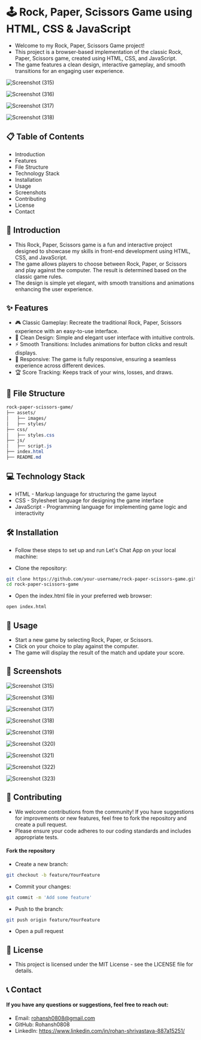 # 🕹️ Rock, Paper, Scissors Game using HTML, CSS & JavaScript

- Welcome to my Rock, Paper, Scissors Game project!
- This project is a browser-based implementation of the classic Rock, Paper, Scissors game, created using HTML, CSS, and JavaScript.
- The game features a clean design, interactive gameplay, and smooth transitions for an engaging user experience.

![Screenshot (315)](https://github.com/user-attachments/assets/b23a5bb8-aca7-4597-9120-1bd6c7098023)

![Screenshot (316)](https://github.com/user-attachments/assets/e114bd1f-9f13-41f4-a825-0a78d0c0c07f)

![Screenshot (317)](https://github.com/user-attachments/assets/7a8f3f9d-9036-4b72-bf8c-2e7743c5b2df)

![Screenshot (318)](https://github.com/user-attachments/assets/387c24bf-6a25-4010-8f03-9e9307abe986)


## 📋 Table of Contents
- Introduction
- Features
- File Structure
- Technology Stack
- Installation
- Usage
- Screenshots
- Contributing
- License
- Contact

## 📘 Introduction
- This Rock, Paper, Scissors game is a fun and interactive project designed to showcase my skills in front-end development using HTML, CSS, and JavaScript.
- The game allows players to choose between Rock, Paper, or Scissors and play against the computer. The result is determined based on the classic game rules.
- The design is simple yet elegant, with smooth transitions and animations enhancing the user experience.

## ✨ Features
- 🎮 Classic Gameplay: Recreate the traditional Rock, Paper, Scissors experience with an easy-to-use interface.
- 🎨 Clean Design: Simple and elegant user interface with intuitive controls.
- ⚡️ Smooth Transitions: Includes animations for button clicks and result displays.
- 📱 Responsive: The game is fully responsive, ensuring a seamless experience across different devices.
- 🏆 Score Tracking: Keeps track of your wins, losses, and draws.

## 📁 File Structure
```css
rock-paper-scissors-game/
├── assets/
│   ├── images/
│   ├── styles/
├── css/
│   ├── styles.css
├── js/
│   ├── script.js
├── index.html
├── README.md
```

## 💻 Technology Stack
- HTML - Markup language for structuring the game layout
- CSS - Stylesheet language for designing the game interface
- JavaScript - Programming language for implementing game logic and interactivity

## 🛠 Installation
- Follow these steps to set up and run Let's Chat App on your local machine:

- Clone the repository:

```bash
git clone https://github.com/your-username/rock-paper-scissors-game.git
cd rock-paper-scissors-game
```

- Open the index.html file in your preferred web browser:

```bash
open index.html
```



## 🚀 Usage
- Start a new game by selecting Rock, Paper, or Scissors.
- Click on your choice to play against the computer.
- The game will display the result of the match and update your score.

## 📸 Screenshots

![Screenshot (315)](https://github.com/user-attachments/assets/b23a5bb8-aca7-4597-9120-1bd6c7098023)

![Screenshot (316)](https://github.com/user-attachments/assets/e114bd1f-9f13-41f4-a825-0a78d0c0c07f)

![Screenshot (317)](https://github.com/user-attachments/assets/7a8f3f9d-9036-4b72-bf8c-2e7743c5b2df)

![Screenshot (318)](https://github.com/user-attachments/assets/387c24bf-6a25-4010-8f03-9e9307abe986)

![Screenshot (319)](https://github.com/user-attachments/assets/de82215a-d97b-4d0e-89fa-625437ab5b3a)

![Screenshot (320)](https://github.com/user-attachments/assets/d1ad08e7-f32b-4ac3-b5a8-21d28423f5d7)

![Screenshot (321)](https://github.com/user-attachments/assets/7c06a776-4bb2-46c4-9888-3845b4d9bb1c)

![Screenshot (322)](https://github.com/user-attachments/assets/b051a1e6-34b3-40d0-95ab-9e6a7bb41e7f)

![Screenshot (323)](https://github.com/user-attachments/assets/0e192887-bff8-442a-869a-2cadaa391bc8)




## 🤝 Contributing
- We welcome contributions from the community! If you have suggestions for improvements or new features, feel free to fork the repository and create a pull request.
- Please ensure your code adheres to our coding standards and includes appropriate tests.

#### Fork the repository
- Create a new branch:

```bash
git checkout -b feature/YourFeature
```

- Commit your changes:

```bash
git commit -m 'Add some feature'
```

- Push to the branch:

```bash
git push origin feature/YourFeature
```
- Open a pull request


## 📄 License
- This project is licensed under the MIT License - see the LICENSE file for details.

## 📞 Contact
#### If you have any questions or suggestions, feel free to reach out:

- Email: rohansh0808@gmail.com
- GitHub: Rohansh0808
- LinkedIn: https://www.linkedin.com/in/rohan-shrivastava-887a15251/
